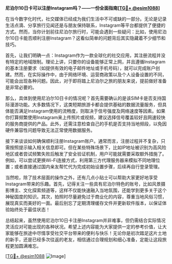 **尼泊尔10日卡可以注册Instagram吗？——一份全面指南[[TG💪+ @esim1088](https://t.me/s/esim1088)]**

在当今数字化时代，社交媒体已经成为我们生活中不可或缺的一部分。无论是记录生活点滴、分享旅行见闻还是与朋友保持联系，Instagram等平台都提供了便捷的方式。然而，当你计划前往尼泊尔旅行时，可能会遇到一些疑问：比如，使用尼泊尔10日卡能否顺利注册Instagram？这看似简单的问题背后其实隐藏着不少细节和技巧。

首先，让我们明确一点：Instagram作为一款全球化的社交应用，其注册流程并没有特定的地域限制。理论上讲，只要你的设备能够正常上网，并且遵循Instagram的基本注册要求（如提供有效的电子邮件地址或手机号码），就可以完成账户创建。然而，在实际操作中，由于网络环境、运营商政策以及个人设备设置的不同，可能会出现各种问题。因此，对于即将踏上尼泊尔之旅的朋友来说，提前做好准备是非常必要的。

那么，具体到使用尼泊尔10日卡的情况呢？首先需要确认的是该SIM卡是否支持国际漫游功能。大多数情况下，这类短期旅游卡都会提供基础的数据流量服务，但具体能否满足Instagram使用的流畅度，则取决于信号强度及网络速度等因素。如果你打算频繁使用Instagram来上传照片或视频，建议选择信号覆盖较好且网速较快的服务商提供的产品。此外，还需注意检查自己的手机是否支持当地频段，以免因硬件兼容性问题导致无法正常使用数据服务。

接下来谈谈如何确保顺利注册Instagram账户。通常而言，注册过程并不复杂，只需按照提示输入相关信息即可。但在某些特殊场景下，比如IP地址被识别为高风险地区或者尝试频繁失败后触发了安全验证机制，用户可能就需要采取额外措施了。例如，可以尝试更换Wi-Fi连接方式，利用第三方代理服务器来模拟不同地理位置；或者直接通过国内亲友帮忙代为完成初始设置步骤，后续再自行登录管理。

当然啦，除了技术层面的操作之外，还有几点小贴士可以帮助大家更好地享受Instagram带来的乐趣。首先，记得关注一些具有尼泊尔特色的账号，比如风景摄影博主、文化探索频道等，这样不仅能快速融入当地氛围，还能学到更多关于这个神秘国度的知识。其次，拍照时尽量避免过于商业化的内容，尊重当地风俗习惯，展现真实而美好的一面。最后别忘了定期清理缓存文件并更新软件版本，以保证体验始终处于最佳状态！

总结起来，虽然使用尼泊尔10日卡注册Instagram并非难事，但仍需结合实际情况灵活应对可能出现的各种状况。希望上述内容能为大家提供一定的参考价值，让大家能够在旅途中尽情享受社交平台带来的便利与快乐！无论你是初次踏足这片土地的新手，还是已经多次往返的老友，相信通过合理规划和细心准备，定能让这段旅程更加圆满难忘。

[[TG💪+ @esim1088](https://t.me/s/esim1088) ![Image](https://i.postimg.cc/4NQfJmqS/Snipaste-2025-05-13-00-14-12.png)]